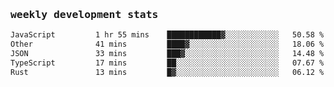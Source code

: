 <samp>
    <h3>weekly development stats</h3>
<!--START_SECTION:waka-->

```txt
JavaScript         1 hr 55 mins    ████████████▓░░░░░░░░░░░░   50.58 %
Other              41 mins         ████▓░░░░░░░░░░░░░░░░░░░░   18.06 %
JSON               33 mins         ███▓░░░░░░░░░░░░░░░░░░░░░   14.48 %
TypeScript         17 mins         ██░░░░░░░░░░░░░░░░░░░░░░░   07.67 %
Rust               13 mins         █▓░░░░░░░░░░░░░░░░░░░░░░░   06.12 %
```

<!--END_SECTION:waka-->
</samp>
